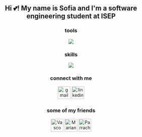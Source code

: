 <div align="center">
  <h2 align="center">Hi 💕! My name is Sofia and I'm a software engineering student at ISEP</h2>

  <!--picture decoding="async" loading="lazy">
    <source media="(prefers-color-scheme: light)" srcset="https://pixel-profile.vercel.app/api/github-stats?username=sofiamariinho&theme=road_trip&dithering=true&include_all_commits=true&hide=avatar">
    <source media="(prefers-color-scheme: dark)" srcset="https://pixel-profile.vercel.app/api/github-stats?username=sofiamariinho&theme=road_trip&screen_effect=true&dithering=true&include_all_commits=true&hide=avatar">
    <img alt="github stats" src="https://pixel-profile.vercel.app/api/github-stats?username=sofiamariinho&screen_effect=true&theme=road_trip&dithering=true&include_all_commits=true&hide=avatar">
  </picture-->

  ### tools

  <p align="center">
    <a href="https://skillicons.dev">
      <img src="https://skillicons.dev/icons?i=anaconda,angular,cypress,dotnet,express,git,githubactions,maven,mongodb,mysql,nodejs,notion,npm,postman,threejs,unity,vscode,windows,wordpress&perline=5" />
    </a>
  </p>

  ### skills

  <p align="center">
    <a href="https://skillicons.dev">
      <img src="https://skillicons.dev/icons?i=html,css,js,ts,py,java,c,latex,regex,react&perline=5" />
    </a>
  </p>

  ### connect with me

  <a href="mailto:sofiamarinhopaulo@gmail.com" target="_blank">
    <img src="https://raw.githubusercontent.com/maurodesouza/profile-readme-generator/master/src/assets/icons/social/gmail/default.svg" height="40" alt="gmail logo" /></a>
  <a href="https://www.linkedin.com/in/sofia-marinho-841119269" target="_blank">
    <img src="https://raw.githubusercontent.com/maurodesouza/profile-readme-generator/master/src/assets/icons/social/linkedin/default.svg" height="40" alt="linkedin logo" /></a>
  <br clear="both">

  ### some of my friends

  <a href="https://github.com/vscosousa" target="_blank">
    <img src="https://avatars.githubusercontent.com/u/107275037?v=4" height="40" alt="Vasco Profile"/></a>
  <a href="https://github.com/marianaCorreiia" target="_blank">
    <img src="https://avatars.githubusercontent.com/u/118470234?v=4" height="40" alt="Mariana Profile"/></a>
  <a href="https://github.com/Parracho1201094" target="_blank">
    <img src="https://avatars.githubusercontent.com/u/95626067?v=4" height="40" alt="Parracho Profile"/></a>
</div>
